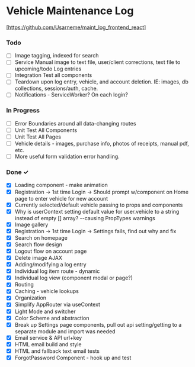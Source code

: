 # Vehicle Maintenance Log

[https://github.com/Usarneme/maint_log_frontend_react]

### Todo

- [ ] Image tagging, indexed for search  
- [ ] Service Manual image to text file, user/client corrections, text file to upcoming/todo Log entries  
- [ ] Integration Test all components  
- [ ] Teardown upon log entry, vehicle, and account deletion. IE: images, db collections, sessions/auth, cache.  
- [ ] Notifications - ServiceWorker? On each login? 

### In Progress

- [ ] Error Boundaries around all data-changing routes  
- [ ] Unit Test All Components 
- [ ] Unit Test All Pages  
- [ ] Vehicle details - images, purchase info, photos of receipts, manual pdf, etc.  
- [ ] More useful form validation error handling.  

### Done ✓

- [x] Loading component - make animation  
- [x] Registration -> 1st time Login -> Should prompt w/component on Home page to enter vehicle for new account  
- [x] Currently selected/default vehicle passing to props and components  
- [x] Why is userContext setting default value for user.vehicle to a string instead of empty [] array? --causing PropTypes warnings  
- [x] Image gallery  
- [x] Registration -> 1st time Login -> Settings fails, find out why and fix  
- [x] Search on homepage  
- [x] Search flow design  
- [x] Logout flow on account page  
- [x] Delete image AJAX  
- [x] Adding/modifying a log entry  
- [x] Individual log item route - dynamic  
- [x] Individual log view (component modal or page?)  
- [x] Routing  
- [x] Caching - vehicle lookups  
- [x] Organization  
- [x] Simplify AppRouter via useContext  
- [x] Light Mode and switcher  
- [x] Color Scheme and abstraction  
- [x] Break up Settings page components, pull out api setting/getting to a separate module and import was needed  
- [x] Email service & API url+key  
- [x] HTML email build and style  
- [x] HTML and fallback text email tests  
- [x] ForgotPassword Component - hook up and test  
